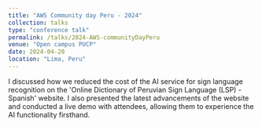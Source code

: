 ```yaml
---
title: "AWS Community day Peru - 2024"
collection: talks
type: "conference talk"
permalink: /talks/2024-AWS-communityDayPeru
venue: "Open campus PUCP"
date: 2024-04-20
location: "Lima, Peru"
---
```


I discussed how we reduced the cost of the AI service for sign language recognition on the 'Online Dictionary of Peruvian Sign Language (LSP) - Spanish' website. I also presented the latest advancements of the website and conducted a live demo with attendees, allowing them to experience the AI functionality firsthand.